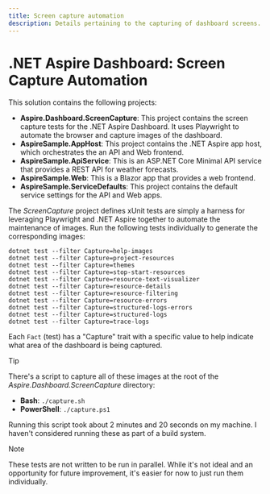 ```yaml
---
title: Screen capture automation
description: Details pertaining to the capturing of dashboard screens.
---
```


# .NET Aspire Dashboard: Screen Capture Automation

This solution contains the following projects:

- **Aspire.Dashboard.ScreenCapture**: This project contains the screen capture tests for the .NET Aspire Dashboard. It uses Playwright to automate the browser and capture images of the dashboard.
- **AspireSample.AppHost**: This project contains the .NET Aspire app host, which orchestrates the an API and Web frontend.
- **AspireSample.ApiService**: This is an ASP.NET Core Minimal API service that provides a REST API for weather forecasts.
- **AspireSample.Web**: This is a Blazor app that provides a web frontend.
- **AspireSample.ServiceDefaults**: This project contains the default service settings for the API and Web apps.

The _ScreenCapture_ project defines xUnit tests are simply a harness for leveraging Playwright and .NET Aspire together to automate the maintenance of images. Run the following tests individually to generate the corresponding images:

```
dotnet test --filter Capture=help-images
dotnet test --filter Capture=project-resources
dotnet test --filter Capture=themes
dotnet test --filter Capture=stop-start-resources
dotnet test --filter Capture=resource-text-visualizer
dotnet test --filter Capture=resource-details
dotnet test --filter Capture=resource-filtering
dotnet test --filter Capture=resource-errors
dotnet test --filter Capture=structured-logs-errors
dotnet test --filter Capture=structured-logs
dotnet test --filter Capture=trace-logs
```

Each `Fact` (test) has a "Capture" trait with a specific value to help indicate what area of the dashboard is being captured.

> [!TIP]
> There's a script to capture all of these images at the root of the _Aspire.Dashboard.ScreenCapture_ directory:
>
> - **Bash**: `./capture.sh`
> - **PowerShell**: `./capture.ps1`

Running this script took about 2 minutes and 20 seconds on my machine. I haven't considered running these as part of a build system.

> [!NOTE]
> These tests are not written to be run in parallel. While it's not ideal and an opportunity for future improvement, it's easier for now to just run them individually.
